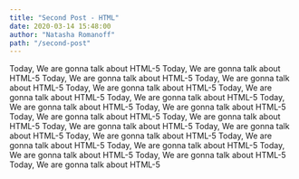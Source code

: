 ```yaml
---
title: "Second Post - HTML"
date: 2020-03-14 15:48:00
author: "Natasha Romanoff"
path: "/second-post"
---
```


Today, We are gonna talk about HTML-5
Today, We are gonna talk about HTML-5
Today, We are gonna talk about HTML-5
Today, We are gonna talk about HTML-5
Today, We are gonna talk about HTML-5
Today, We are gonna talk about HTML-5
Today, We are gonna talk about HTML-5
Today, We are gonna talk about HTML-5
Today, We are gonna talk about HTML-5
Today, We are gonna talk about HTML-5
Today, We are gonna talk about HTML-5
Today, We are gonna talk about HTML-5
Today, We are gonna talk about HTML-5
Today, We are gonna talk about HTML-5
Today, We are gonna talk about HTML-5
Today, We are gonna talk about HTML-5
Today, We are gonna talk about HTML-5
Today, We are gonna talk about HTML-5
Today, We are gonna talk about HTML-5
